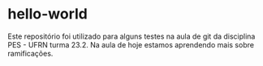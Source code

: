 # hello-world

Este repositório foi utilizado para alguns testes na aula de git da disciplina PES - UFRN turma 23.2.
Na aula de hoje estamos aprendendo mais sobre ramificações.
